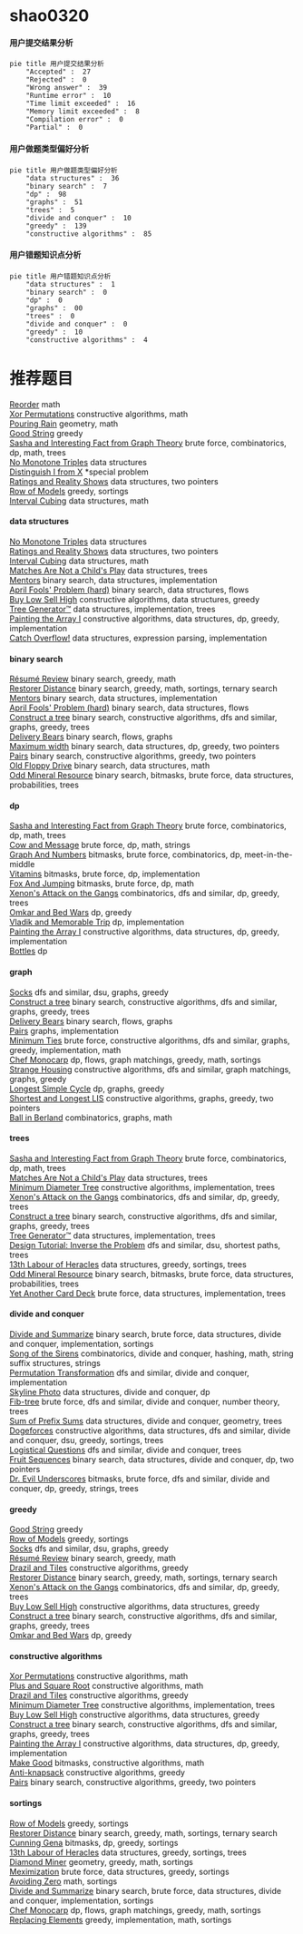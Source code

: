 # shao0320
<!-- tabs:start -->
#### **用户提交结果分析**

```mermaid
pie title 用户提交结果分析
    "Accepted" :  27
    "Rejected" :  0
    "Wrong answer" :  39
    "Runtime error" :  10
    "Time limit exceeded" :  16
    "Memory limit exceeded" :  8
    "Compilation error" :  0
    "Partial" :  0
```
#### **用户做题类型偏好分析**

```mermaid
pie title 用户做题类型偏好分析
    "data structures" :  36
    "binary search" :  7
    "dp" :  98
    "graphs" :  51
    "trees" :  5
    "divide and conquer" :  10
    "greedy" :  139
    "constructive algorithms" :  85
```
#### **用户错题知识点分析**

```mermaid
pie title 用户错题知识点分析
    "data structures" :  1
    "binary search" :  0
    "dp" :  0
    "graphs" :  00
    "trees" :  0
    "divide and conquer" :  0
    "greedy" :  10
    "constructive algorithms" :  4
```
<!-- tabs:end -->
# 推荐题目
[Reorder](http://codeforces.com/problemset/problem/1436/A)		math		  
[Xor Permutations](http://codeforces.com/problemset/problem/1168/E)		constructive algorithms,
                        math		  
[Pouring Rain](http://codeforces.com/problemset/problem/667/A)		geometry,
                        math		  
[Good String](http://codeforces.com/problemset/problem/1165/C)		greedy		  
[Sasha and Interesting Fact from Graph Theory](https://codeforces.com/contest/1113/problem/F)		brute force,
                        combinatorics,
                        dp,
                        math,
                        trees		  
[No Monotone Triples](http://codeforces.com/problemset/problem/1332/G)		data structures		  
[Distinguish I from X](http://codeforces.com/problemset/problem/1356/A1)		*special problem		  
[Ratings and Reality Shows](http://codeforces.com/problemset/problem/887/D)		data structures,
                        two pointers		  
[Row of Models](http://codeforces.com/problemset/problem/887/F)		greedy,
                        sortings		  
[Interval Cubing](http://codeforces.com/problemset/problem/311/D)		data structures,
                        math		  
<!-- tabs:start -->
#### **data structures**
[No Monotone Triples](http://codeforces.com/problemset/problem/1332/G)		data structures		  
[Ratings and Reality Shows](http://codeforces.com/problemset/problem/887/D)		data structures,
                        two pointers		  
[Interval Cubing](http://codeforces.com/problemset/problem/311/D)		data structures,
                        math		  
[Matches Are Not a Child's Play](http://codeforces.com/problemset/problem/1137/F)		data structures,
                        trees		  
[Mentors](https://codeforces.com/contest/1298/problem/E)		binary search,
                        data structures,
                        implementation		  
[April Fools' Problem (hard)](http://codeforces.com/problemset/problem/802/O)		binary search,
                        data structures,
                        flows		  
[Buy Low Sell High](http://codeforces.com/problemset/problem/865/D)		constructive algorithms,
                        data structures,
                        greedy		  
[Tree Generator™](https://codeforces.com/contest/1150/problem/E)		data structures,
                        implementation,
                        trees		  
[Painting the Array I](http://codeforces.com/problemset/problem/1479/B1)		constructive algorithms,
                        data structures,
                        dp,
                        greedy,
                        implementation		  
[Catch Overflow!](http://codeforces.com/problemset/problem/1175/B)		data structures,
                        expression parsing,
                        implementation		  
#### **binary search**
[Résumé Review](https://codeforces.com/contest/1345/problem/F)		binary search,
                        greedy,
                        math		  
[Restorer Distance](http://codeforces.com/problemset/problem/1355/E)		binary search,
                        greedy,
                        math,
                        sortings,
                        ternary search		  
[Mentors](https://codeforces.com/contest/1298/problem/E)		binary search,
                        data structures,
                        implementation		  
[April Fools' Problem (hard)](http://codeforces.com/problemset/problem/802/O)		binary search,
                        data structures,
                        flows		  
[Construct a tree](http://codeforces.com/problemset/problem/1098/C)		binary search,
                        constructive algorithms,
                        dfs and similar,
                        graphs,
                        greedy,
                        trees		  
[Delivery Bears](http://codeforces.com/problemset/problem/653/D)		binary search,
                        flows,
                        graphs		  
[Maximum width](http://codeforces.com/problemset/problem/1492/C)		binary search,
                        data structures,
                        dp,
                        greedy,
                        two pointers		  
[Pairs](http://codeforces.com/problemset/problem/1463/D)		binary search,
                        constructive algorithms,
                        greedy,
                        two pointers		  
[Old Floppy Drive](http://codeforces.com/problemset/problem/1490/G)		binary search,
                        data structures,
                        math		  
[Odd Mineral Resource](http://codeforces.com/problemset/problem/1479/D)		binary search,
                        bitmasks,
                        brute force,
                        data structures,
                        probabilities,
                        trees		  
#### **dp**
[Sasha and Interesting Fact from Graph Theory](https://codeforces.com/contest/1113/problem/F)		brute force,
                        combinatorics,
                        dp,
                        math,
                        trees		  
[Cow and Message](http://codeforces.com/problemset/problem/1307/C)		brute force,
                        dp,
                        math,
                        strings		  
[Graph And Numbers](http://codeforces.com/problemset/problem/1221/G)		bitmasks,
                        brute force,
                        combinatorics,
                        dp,
                        meet-in-the-middle		  
[Vitamins](http://codeforces.com/problemset/problem/1042/B)		bitmasks,
                        brute force,
                        dp,
                        implementation		  
[Fox And Jumping](http://codeforces.com/problemset/problem/510/D)		bitmasks,
                        brute force,
                        dp,
                        math		  
[Xenon's Attack on the Gangs](https://codeforces.com/contest/1293/problem/E)		combinatorics,
                        dfs and similar,
                        dp,
                        greedy,
                        trees		  
[Omkar and Bed Wars](http://codeforces.com/problemset/problem/1392/D)		dp,
                        greedy		  
[Vladik and Memorable Trip](http://codeforces.com/problemset/problem/811/C)		dp,
                        implementation		  
[Painting the Array I](http://codeforces.com/problemset/problem/1479/B1)		constructive algorithms,
                        data structures,
                        dp,
                        greedy,
                        implementation		  
[Bottles](http://codeforces.com/problemset/problem/730/J)		dp		  
#### **graph**
[Socks](http://codeforces.com/problemset/problem/731/C)		dfs and similar,
                        dsu,
                        graphs,
                        greedy		  
[Construct a tree](http://codeforces.com/problemset/problem/1098/C)		binary search,
                        constructive algorithms,
                        dfs and similar,
                        graphs,
                        greedy,
                        trees		  
[Delivery Bears](http://codeforces.com/problemset/problem/653/D)		binary search,
                        flows,
                        graphs		  
[Pairs](http://codeforces.com/problemset/problem/1169/B)		graphs,
                        implementation		  
[Minimum Ties](http://codeforces.com/problemset/problem/1487/C)		brute force,
                        constructive algorithms,
                        dfs and similar,
                        graphs,
                        greedy,
                        implementation,
                        math		  
[Chef Monocarp](http://codeforces.com/problemset/problem/1437/C)		dp,
                        flows,
                        graph matchings,
                        greedy,
                        math,
                        sortings		  
[Strange Housing](http://codeforces.com/problemset/problem/1470/D)		constructive algorithms,
                        dfs and similar,
                        graph matchings,
                        graphs,
                        greedy		  
[Longest Simple Cycle](http://codeforces.com/problemset/problem/1476/C)		dp,
                        graphs,
                        greedy		  
[Shortest and Longest LIS](http://codeforces.com/problemset/problem/1304/D)		constructive algorithms,
                        graphs,
                        greedy,
                        two pointers		  
[Ball in Berland](http://codeforces.com/problemset/problem/1475/C)		combinatorics,
                        graphs,
                        math		  
#### **trees**
[Sasha and Interesting Fact from Graph Theory](https://codeforces.com/contest/1113/problem/F)		brute force,
                        combinatorics,
                        dp,
                        math,
                        trees		  
[Matches Are Not a Child's Play](http://codeforces.com/problemset/problem/1137/F)		data structures,
                        trees		  
[Minimum Diameter Tree](http://codeforces.com/problemset/problem/1085/D)		constructive algorithms,
                        implementation,
                        trees		  
[Xenon's Attack on the Gangs](https://codeforces.com/contest/1293/problem/E)		combinatorics,
                        dfs and similar,
                        dp,
                        greedy,
                        trees		  
[Construct a tree](http://codeforces.com/problemset/problem/1098/C)		binary search,
                        constructive algorithms,
                        dfs and similar,
                        graphs,
                        greedy,
                        trees		  
[Tree Generator™](https://codeforces.com/contest/1150/problem/E)		data structures,
                        implementation,
                        trees		  
[Design Tutorial: Inverse the Problem](http://codeforces.com/problemset/problem/472/D)		dfs and similar,
                        dsu,
                        shortest paths,
                        trees		  
[13th Labour of Heracles](http://codeforces.com/problemset/problem/1466/D)		data structures,
                        greedy,
                        sortings,
                        trees		  
[Odd Mineral Resource](http://codeforces.com/problemset/problem/1479/D)		binary search,
                        bitmasks,
                        brute force,
                        data structures,
                        probabilities,
                        trees		  
[Yet Another Card Deck](http://codeforces.com/problemset/problem/1511/C)		brute force,
                        data structures,
                        implementation,
                        trees		  
#### **divide and conquer**
[Divide and Summarize](http://codeforces.com/problemset/problem/1461/D)		binary search,
                        brute force,
                        data structures,
                        divide and conquer,
                        implementation,
                        sortings		  
[Song of the Sirens](http://codeforces.com/problemset/problem/1466/G)		combinatorics,
                        divide and conquer,
                        hashing,
                        math,
                        string suffix structures,
                        strings		  
[Permutation Transformation](http://codeforces.com/problemset/problem/1490/D)		dfs and similar,
                        divide and conquer,
                        implementation		  
[Skyline Photo](https://codeforces.com/contest/1483/problem/C)		data structures,
                        divide and conquer,
                        dp		  
[Fib-tree](http://codeforces.com/problemset/problem/1491/E)		brute force,
                        dfs and similar,
                        divide and conquer,
                        number theory,
                        trees		  
[Sum of Prefix Sums](http://codeforces.com/problemset/problem/1303/G)		data structures,
                        divide and conquer,
                        geometry,
                        trees		  
[Dogeforces](http://codeforces.com/problemset/problem/1494/D)		constructive algorithms,
                        data structures,
                        dfs and similar,
                        divide and conquer,
                        dsu,
                        greedy,
                        sortings,
                        trees		  
[Logistical Questions](http://codeforces.com/problemset/problem/566/C)		dfs and similar,
                        divide and conquer,
                        trees		  
[Fruit Sequences](http://codeforces.com/problemset/problem/1428/F)		binary search,
                        data structures,
                        divide and conquer,
                        dp,
                        two pointers		  
[Dr. Evil Underscores](http://codeforces.com/problemset/problem/1285/D)		bitmasks,
                        brute force,
                        dfs and similar,
                        divide and conquer,
                        dp,
                        greedy,
                        strings,
                        trees		  
#### **greedy**
[Good String](http://codeforces.com/problemset/problem/1165/C)		greedy		  
[Row of Models](http://codeforces.com/problemset/problem/887/F)		greedy,
                        sortings		  
[Socks](http://codeforces.com/problemset/problem/731/C)		dfs and similar,
                        dsu,
                        graphs,
                        greedy		  
[Résumé Review](https://codeforces.com/contest/1345/problem/F)		binary search,
                        greedy,
                        math		  
[Drazil and Tiles](http://codeforces.com/problemset/problem/515/D)		constructive algorithms,
                        greedy		  
[Restorer Distance](http://codeforces.com/problemset/problem/1355/E)		binary search,
                        greedy,
                        math,
                        sortings,
                        ternary search		  
[Xenon's Attack on the Gangs](https://codeforces.com/contest/1293/problem/E)		combinatorics,
                        dfs and similar,
                        dp,
                        greedy,
                        trees		  
[Buy Low Sell High](http://codeforces.com/problemset/problem/865/D)		constructive algorithms,
                        data structures,
                        greedy		  
[Construct a tree](http://codeforces.com/problemset/problem/1098/C)		binary search,
                        constructive algorithms,
                        dfs and similar,
                        graphs,
                        greedy,
                        trees		  
[Omkar and Bed Wars](http://codeforces.com/problemset/problem/1392/D)		dp,
                        greedy		  
#### **constructive algorithms**
[Xor Permutations](http://codeforces.com/problemset/problem/1168/E)		constructive algorithms,
                        math		  
[Plus and Square Root](http://codeforces.com/problemset/problem/715/A)		constructive algorithms,
                        math		  
[Drazil and Tiles](http://codeforces.com/problemset/problem/515/D)		constructive algorithms,
                        greedy		  
[Minimum Diameter Tree](http://codeforces.com/problemset/problem/1085/D)		constructive algorithms,
                        implementation,
                        trees		  
[Buy Low Sell High](http://codeforces.com/problemset/problem/865/D)		constructive algorithms,
                        data structures,
                        greedy		  
[Construct a tree](http://codeforces.com/problemset/problem/1098/C)		binary search,
                        constructive algorithms,
                        dfs and similar,
                        graphs,
                        greedy,
                        trees		  
[Painting the Array I](http://codeforces.com/problemset/problem/1479/B1)		constructive algorithms,
                        data structures,
                        dp,
                        greedy,
                        implementation		  
[Make Good](http://codeforces.com/problemset/problem/1270/C)		bitmasks,
                        constructive algorithms,
                        math		  
[Anti-knapsack](http://codeforces.com/problemset/problem/1493/A)		constructive algorithms,
                        greedy		  
[Pairs](http://codeforces.com/problemset/problem/1463/D)		binary search,
                        constructive algorithms,
                        greedy,
                        two pointers		  
#### **sortings**
[Row of Models](http://codeforces.com/problemset/problem/887/F)		greedy,
                        sortings		  
[Restorer Distance](http://codeforces.com/problemset/problem/1355/E)		binary search,
                        greedy,
                        math,
                        sortings,
                        ternary search		  
[Cunning Gena](https://codeforces.com/contest/418/problem/B)		bitmasks,
                        dp,
                        greedy,
                        sortings		  
[13th Labour of Heracles](http://codeforces.com/problemset/problem/1466/D)		data structures,
                        greedy,
                        sortings,
                        trees		  
[Diamond Miner](https://codeforces.com/contest/1496/problem/C)		geometry,
                        greedy,
                        math,
                        sortings		  
[Meximization](http://codeforces.com/problemset/problem/1497/A)		brute force,
                        data structures,
                        greedy,
                        sortings		  
[Avoiding Zero](http://codeforces.com/problemset/problem/1427/A)		math,
                        sortings		  
[Divide and Summarize](http://codeforces.com/problemset/problem/1461/D)		binary search,
                        brute force,
                        data structures,
                        divide and conquer,
                        implementation,
                        sortings		  
[Chef Monocarp](http://codeforces.com/problemset/problem/1437/C)		dp,
                        flows,
                        graph matchings,
                        greedy,
                        math,
                        sortings		  
[Replacing Elements](http://codeforces.com/problemset/problem/1473/A)		greedy,
                        implementation,
                        math,
                        sortings		  
<!-- tabs:end -->
